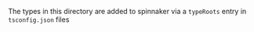 The types in this directory are added to spinnaker via a `typeRoots` entry in `tsconfig.json` files
